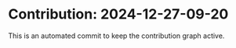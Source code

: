 # Contribution: 2024-12-27-09-20
This is an automated commit to keep the contribution graph active.
